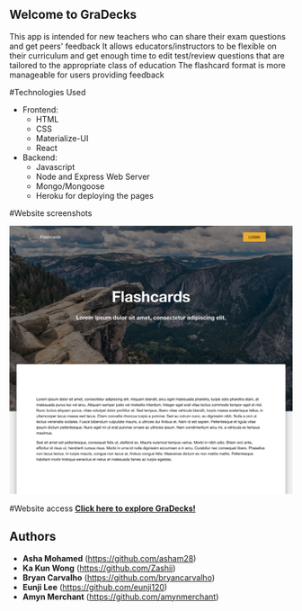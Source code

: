 ## Welcome to GraDecks

This app is intended for new teachers who can share their exam questions and get peers' feedback
It allows educators/instructors to be flexible on their curriculum and get enough time to edit test/review questions that are tailored to the appropriate class of education
The flashcard format is more manageable for users providing feedback

#Technologies Used
- Frontend:
    - HTML
    - CSS
    - Materialize-UI
    - React
- Backend:
    - Javascript
    - Node and Express Web Server
    - Mongo/Mongoose
    - Heroku for deploying the pages

#Website screenshots
<p align="center"> 
    <img src="./public/images/LandingPage.png" alt="placeholder image">
</p>

#Website access
<a href="https://secure-bayou-78292.herokuapp.com/"><strong>Click here to explore GraDecks!</strong></a>

## Authors
* **Asha Mohamed** (https://github.com/asham28)
* **Ka Kun Wong** (https://github.com/Zashii)
* **Bryan Carvalho** (https://github.com/bryancarvalho)
* **Eunji Lee** (https://github.com/eunji120)
* **Amyn Merchant** (https://github.com/amynmerchant)